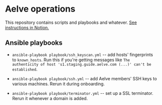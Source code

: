 # Aelve operations

This repository contains scripts and playbooks and whatever. [See instructions in Notion.](https://www.notion.so/aelve/Operations-0161f58f52df4278a025ec5b850b6563)

## Ansible playbooks

  * `ansible-playbook playbook/ssh_keyscan.yml` -- add hosts' fingerprints to `known_hosts`. Run this if you're getting messages like `The authenticity of host 's1.staging.guide.aelve.com (...)' can't be established`.

  * `ansible-playbook playbook/ssh.yml` -- add Aelve members' SSH keys to various machines. Rerun it during onboarding.

  * `ansible-playbook playbook/terminator.yml` -- set up a SSL terminator. Rerun it whenever a domain is added.
